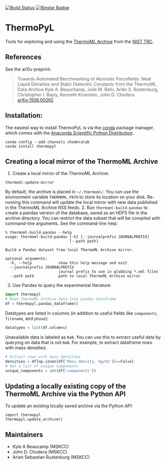 [![Build Status](https://travis-ci.org/choderalab/thermopyl.png?branch=master)](https://travis-ci.org/choderalab/thermopyl)
[![Binstar Badge](https://binstar.org/choderalab/thermopyl-dev/badges/version.svg)](https://binstar.org/choderalab/thermopyl-dev)

ThermoPyL
=========

Tools for exploring and using the [ThermoML Archive](http://trc.nist.gov/ThermoML.html) from the [NIST TRC](http://trc.nist.gov).

## References

See the arXiv preprint:
> Towards Automated Benchmarking of Atomistic Forcefields: Neat Liquid Densities and Static Dielectric Constants from the ThermoML Data Archive
> Kyle A. Beauchamp, Julie M. Behr, Ariën S. Rustenburg, Christopher I. Bayly, Kenneth Kroenlein, John D. Chodera
> [arXiv:1506.00262](arXiv:1506.00262)

## Installation:

The easiest way to install ThermoPyL is via the [conda](http://conda.pydata.org/docs/) package manager, which comes with the [Anaconda Scientific Python Distribution](https://store.continuum.io/cshop/anaconda/):
```
conda config --add channels choderalab
conda install thermopyl
```

## Creating a local mirror of the ThermoML Archive

1.  Create a local mirror of the ThermoML Archive:
```
thermoml-update-mirror
```
By default, the archive is placed in `~/.thermoml/`.
You can use the environment variable `THERMOML_PATH` to store its location on your disk.
Re-running this command will update the local mirror with new data published in the ThermoML Archive RSS feeds.
2.  Run `thermoml-build-pandas` to create a pandas version of the database, saved as an HDF5 file in the archive directory.
You can restrict the data subset that will be compiled with command-line arguments. See the command-line help:
```
% thermoml-build-pandas --help
usage: thermoml-build-pandas [-h] [--journalprefix JOURNALPREFIX]
                             [--path path]

Build a Pandas dataset from local ThermoML Archive mirror.

optional arguments:
  -h, --help            show this help message and exit
  --journalprefix JOURNALPREFIX
                        journal prefix to use in globbing *.xml files
  --path path           path to local ThermoML Archive mirror
```
3.  Use Pandas to query the experimental literature:
```python
import thermopyl
# Read ThermoML archive data into pandas dataframe
df = thermopyl.pandas_dataframe()
```
Datatypes are listed in columns (in addition to useful fields like `components`, `filename`, and `phase`):
```python
datatypes = list(df.columns)
```
Unavailable data is labeled as `NaN`. You can use this to extract useful data by querying on data that is not `NaN`.
For example, to extract dataframe rows with mass densities:
```python
# Extract rows with mass densities
densities = df[np.isnan(df['Mass density, kg/m3'])==False]
# Get a list of unique components
unique_components = set(df['components'])
```

## Updating a locally existing copy of the ThermoML Archive via the Python API

To update an existing locally saved archive via the Python API:
```
import thermopyl
thermopyl.update_archive()
```

Maintainers
-----------

* Kyle A Beaucamp (MSKCC)
* John D. Chodera (MSKCC)
* Arien Sebastian Rustenburg (MSKCC)
